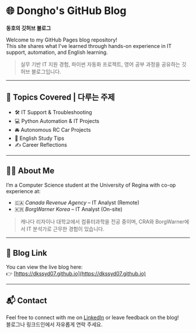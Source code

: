 # 🌐 Dongho's GitHub Blog  
**동호의 깃허브 블로그**

Welcome to my GitHub Pages blog repository!  
This site shares what I've learned through hands-on experience in IT support, automation, and English learning.

> 실무 기반 IT 지원 경험, 파이썬 자동화 프로젝트, 영어 공부 과정을 공유하는 깃허브 블로그입니다.

---

## 📌 Topics Covered | 다루는 주제

- 🛠️ IT Support & Troubleshooting  
- 💻 Python Automation & IT Projects  
- 🚘 Autonomous RC Car Projects  
- 📖 English Study Tips  
- ✍️ Career Reflections

---

## 🧑‍💼 About Me

I’m a Computer Science student at the University of Regina with co-op experience at:  
- 🇨🇦 *Canada Revenue Agency* – IT Analyst (Remote)  
- 🇰🇷 *BorgWarner Korea* – IT Analyst (On-site)

> 캐나다 리자이나 대학교에서 컴퓨터과학을 전공 중이며, CRA와 BorgWarner에서 IT 분석가로 근무한 경험이 있습니다.

---

## 🔗 Blog Link

You can view the live blog here:  
👉 [https://dkssyd07.github.io](https://dkssyd07.github.io)

---

## 📬 Contact

Feel free to connect with me on [LinkedIn](www.linkedin.com/in/dongho-kim-64a0481b8) or leave feedback on the blog!  
블로그나 링크드인에서 자유롭게 연락 주세요.
